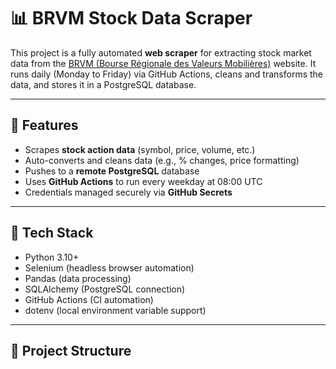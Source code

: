 # 📊 BRVM Stock Data Scraper

This project is a fully automated **web scraper** for extracting stock market data from the [BRVM (Bourse Régionale des Valeurs Mobilières)](https://www.brvm.org/) website. It runs daily (Monday to Friday) via GitHub Actions, cleans and transforms the data, and stores it in a PostgreSQL database.

---

## 🚀 Features

- Scrapes **stock action data** (symbol, price, volume, etc.)
- Auto-converts and cleans data (e.g., % changes, price formatting)
- Pushes to a **remote PostgreSQL** database
- Uses **GitHub Actions** to run every weekday at 08:00 UTC
- Credentials managed securely via **GitHub Secrets**

---

## 🐍 Tech Stack

- Python 3.10+
- Selenium (headless browser automation)
- Pandas (data processing)
- SQLAlchemy (PostgreSQL connection)
- GitHub Actions (CI automation)
- dotenv (local environment variable support)

---

## 📁 Project Structure

